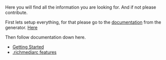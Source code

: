 Here you will find all the information you are looking for. And if not please contribute.

First lets setup everything, for that please go to the [documentation](https://mediamonks.github.io/generator-richmedia-temple/) from the generator. [Here](https://mediamonks.github.io/generator-richmedia-temple/)

Then follow documentation down here.

 - [Getting Started](./docs/getting-started.md)
 - [.richmediarc features](./docs/richmediarc-features.md)
